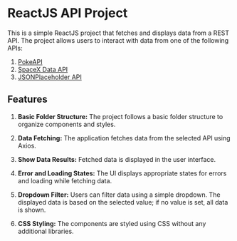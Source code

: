 # ReactJS API Project

This is a simple ReactJS project that fetches and displays data from a REST API. The project allows users to interact with data from one of the following APIs:

1. [PokeAPI](https://pokeapi.co/docs/v2)
2. [SpaceX Data API](https://docs.spacexdata.com/)
3. [JSONPlaceholder API](https://jsonplaceholder.typicode.com/)

## Features

1. **Basic Folder Structure:** The project follows a basic folder structure to organize components and styles.

2. **Data Fetching:** The application fetches data from the selected API using Axios.

3. **Show Data Results:** Fetched data is displayed in the user interface.

4. **Error and Loading States:** The UI displays appropriate states for errors and loading while fetching data.

5. **Dropdown Filter:** Users can filter data using a simple dropdown. The displayed data is based on the selected value; if no value is set, all data is shown.

6. **CSS Styling:** The components are styled using CSS without any additional libraries.
